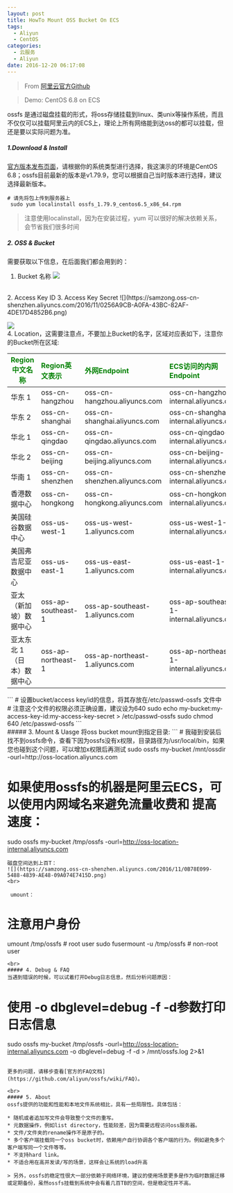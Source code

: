 ```yaml
---
layout: post
title: HowTo Mount OSS Bucket On ECS
tags: 
  - Aliyun
  - CentOS
categories:
  - 云服务 
  - Aliyun
date: 2016-12-20 06:17:08
---
```


> From [阿里云官方Github](https://github.com/aliyun/ossfs)

> Demo: CentOS 6.8 on ECS

ossfs 是通过磁盘挂载的形式，将oss存储挂载到linux、类unix等操作系统，而且不仅仅可以挂载阿里云内的ECS上，理论上所有网络能到达oss的都可以挂载，但还是要以实际问题为准。

##### 1.Download & Install
[官方版本发布页面](https://github.com/aliyun/ossfs/releases)，请根据你的系统类型进行选择，我这演示的环境是CentOS 6.8；ossfs目前最新的版本是v1.79.9，您可以根据自己当时版本进行选择，建议选择最新版本。
```
# 请先将包上传到服务器上
 sudo yum localinstall ossfs_1.79.9_centos6.5_x86_64.rpm
```
>注意使用localinstall，因为在安装过程，yum 可以很好的解决依赖关系，会节省我们很多时间


##### 2. OSS & Bucket

 需要获取以下信息，在后面我们都会用到的：<br>
1. Bucket 名称
  ![](https://samzong.oss-cn-shenzhen.aliyuncs.com/2016/11/QQ20161111-0.jpg)
  <br>
2. Access Key ID
3. Access Key Secret
  ![](https://samzong.oss-cn-shenzhen.aliyuncs.com/2016/11/0256A9CB-A0FA-43BC-82AF-4DE17D4852B6.png)

![](https://samzong.oss-cn-shenzhen.aliyuncs.com/2016/11/QQ20161111-2.jpg)
<br>
4. Location，这需要注意点，不要加上Bucket的名字，区域对应表如下，注意你的Bucket所在区域:
<div><table><thead><tr><th style="color:green">Region中文名称</th><th style="text-align:left;color: green;">Region英文表示</th><th style="text-align:left;color: green;">外网Endpoint</th><th style="text-align:left;color: green;">ECS访问的内网Endpoint</th></tr></thead><tbody><tr><td>华东 1</td><td style="text-align:left">oss-cn-hangzhou</td><td style="text-align:left">oss-cn-hangzhou.aliyuncs.com</td><td style="text-align:left">oss-cn-hangzhou-internal.aliyuncs.com</td></tr><tr><td>华东 2</td><td style="text-align:left">oss-cn-shanghai</td><td style="text-align:left">oss-cn-shanghai.aliyuncs.com</td><td style="text-align:left">oss-cn-shanghai-internal.aliyuncs.com</td></tr><tr><td>华北 1</td><td style="text-align:left">oss-cn-qingdao</td><td style="text-align:left">oss-cn-qingdao.aliyuncs.com</td><td style="text-align:left">oss-cn-qingdao-internal.aliyuncs.com</td></tr><tr><td>华北 2</td><td style="text-align:left">oss-cn-beijing</td><td style="text-align:left">oss-cn-beijing.aliyuncs.com</td><td style="text-align:left">oss-cn-beijing-internal.aliyuncs.com</td></tr><tr><td>华南 1</td><td style="text-align:left">oss-cn-shenzhen</td><td style="text-align:left">oss-cn-shenzhen.aliyuncs.com</td><td style="text-align:left">oss-cn-shenzhen-internal.aliyuncs.com</td></tr><tr><td>香港数据中心</td><td style="text-align:left">oss-cn-hongkong</td><td style="text-align:left">oss-cn-hongkong.aliyuncs.com</td><td style="text-align:left">oss-cn-hongkong-internal.aliyuncs.com</td></tr><tr><td>美国硅谷数据中心</td><td style="text-align:left">oss-us-west-1</td><td style="text-align:left">oss-us-west-1.aliyuncs.com</td><td style="text-align:left">oss-us-west-1-internal.aliyuncs.com</td></tr><tr><td>美国弗吉尼亚数据中心</td><td style="text-align:left">oss-us-east-1</td><td style="text-align:left">oss-us-east-1.aliyuncs.com</td><td style="text-align:left">oss-us-east-1-internal.aliyuncs.com</td></tr><tr><td>亚太（新加坡）数据中心</td><td style="text-align:left">oss-ap-southeast-1</td><td style="text-align:left">oss-ap-southeast-1.aliyuncs.com</td><td style="text-align:left">oss-ap-southeast-1-internal.aliyuncs.com</td></tr><tr><td>亚太东北 1（日本）数据中心</td><td style="text-align:left">oss-ap-northeast-1</td><td style="text-align:left">oss-ap-northeast-1.aliyuncs.com</td><td style="text-align:left">oss-ap-northeast-1-internal.aliyuncs.com</td></tr></tbody></table></div>
```
# 设置bucket/access key/id的信息，将其存放在/etc/passwd-ossfs 文件中
# 注意这个文件的权限必须正确设置，建议设为640
sudo echo my-bucket:my-access-key-id:my-access-key-secret > /etc/passwd-ossfs
sudo chmod 640 /etc/passwd-ossfs
```
<br>
##### 3. Mount & Uasge
将oss bucket mount到指定目录:
```
# 我碰到安装后找不到ossfs命令，查看下因为ossfs没有x权限，目录路径为/usr/local/bin，如果您也碰到这个问题，可以增加x权限后再测试
sudo ossfs my-bucket /mnt/ossdir -ourl=http://oss-location.aliyuncs.com

# 如果使用ossfs的机器是阿里云ECS，可以使用内网域名来避免流量收费和 提高速度：
sudo ossfs my-bucket /tmp/ossfs -ourl=http://oss-location-internal.aliyuncs.com
```
磁盘空间达到上百T：
![](https://samzong.oss-cn-shenzhen.aliyuncs.com/2016/11/0B78E099-5488-4839-AE48-09A074E7415D.png)
<br>

 umount：
```
# 注意用户身份
umount /tmp/ossfs # root user
sudo fusermount -u /tmp/ossfs # non-root user
```
<br>
##### 4. Debug & FAQ
当遇到错误的时候，可以试着打开Debug日志信息，然后分析问题原因：
```
# 使用 -o dbglevel=debug -f -d参数打印日志信息
sudo ossfs my-bucket /tmp/ossfs -ourl=http://oss-location-internal.aliyuncs.com -o dbglevel=debug -f -d > /mnt/ossfs.log 2>&1
```

更多的问题，请移步查看[官方的FAQ文档](https://github.com/aliyun/ossfs/wiki/FAQ)。

<br>
##### 5. About
ossfs提供的功能和性能和本地文件系统相比，具有一些局限性。具体包括：

* 随机或者追加写文件会导致整个文件的重写。
* 元数据操作，例如list directory，性能较差，因为需要远程访问oss服务器。
* 文件/文件夹的rename操作不是原子的。
* 多个客户端挂载同一个oss bucket时，依赖用户自行协调各个客户端的行为。例如避免多个客户端写同一个文件等等。
* 不支持hard link。
* 不适合用在高并发读/写的场景，这样会让系统的load升高

> 另外，ossfs的稳定性很大一部分依赖于网络环境，建议的使用场景更多是作为临时数据迁移或定期备份，虽然ossfs挂载到系统中会有着几百TB的空间，但是稳定性并不高。

